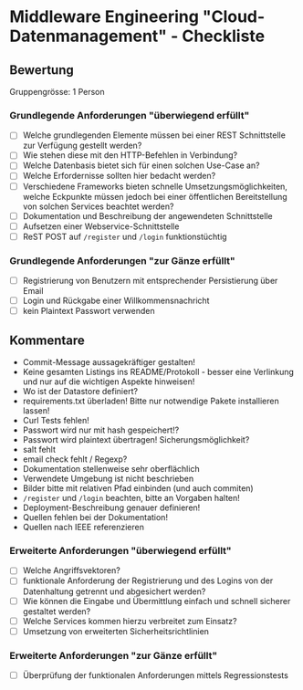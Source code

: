 # Middleware Engineering "Cloud-Datenmanagement" - Checkliste

## Bewertung
Gruppengrösse: 1 Person
### Grundlegende Anforderungen "überwiegend erfüllt"
- [ ] Welche grundlegenden Elemente müssen bei einer REST Schnittstelle zur Verfügung gestellt werden?
- [ ] Wie stehen diese mit den HTTP-Befehlen in Verbindung?
- [ ] Welche Datenbasis bietet sich für einen solchen Use-Case an?
- [ ] Welche Erfordernisse sollten hier bedacht werden?
- [ ] Verschiedene Frameworks bieten schnelle Umsetzungsmöglichkeiten, welche Eckpunkte müssen jedoch bei einer öffentlichen Bereitstellung von solchen Services beachtet werden?
- [ ] Dokumentation und Beschreibung der angewendeten Schnittstelle
- [ ] Aufsetzen einer Webservice-Schnittstelle
- [ ] ReST POST auf `/register` und `/login` funktionstüchtig

### Grundlegende Anforderungen "zur Gänze erfüllt"
- [ ] Registrierung von Benutzern mit entsprechender Persistierung über Email
- [ ] Login und Rückgabe einer Willkommensnachricht
- [ ] kein Plaintext Passwort verwenden

## Kommentare
* Commit-Message aussagekräftiger gestalten!
* Keine gesamten Listings ins README/Protokoll - besser eine Verlinkung und nur auf die wichtigen Aspekte hinweisen!
* Wo ist der Datastore definiert?
* requirements.txt überladen! Bitte nur notwendige Pakete installieren lassen!
* Curl Tests fehlen!
* Passwort wird nur mit hash gespeichert!?
* Passwort wird plaintext übertragen! Sicherungsmöglichkeit?
* salt fehlt
* email check fehlt / Regexp?
* Dokumentation stellenweise sehr oberflächlich
* Verwendete Umgebung ist nicht beschrieben
* Bilder bitte mit relativen Pfad einbinden (und auch commiten)
* `/register` und `/login` beachten, bitte an Vorgaben halten!
* Deployment-Beschreibung genauer definieren!
* Quellen fehlen bei der Dokumentation!
* Quellen nach IEEE referenzieren


### Erweiterte Anforderungen "überwiegend erfüllt"
- [ ] Welche Angriffsvektoren?
- [ ] funktionale Anforderung der Registrierung und des Logins von der Datenhaltung getrennt und abgesichert werden?
- [ ] Wie können die Eingabe und Übermittlung einfach und schnell sicherer gestaltet werden?
- [ ] Welche Services kommen hierzu verbreitet zum Einsatz?
- [ ] Umsetzung von erweiterten Sicherheitsrichtlinien

### Erweiterte Anforderungen "zur Gänze erfüllt"
- [ ] Überprüfung der funktionalen Anforderungen mittels Regressionstests

